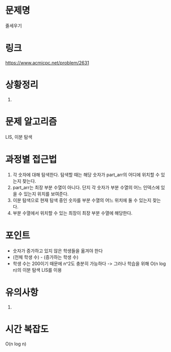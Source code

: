 # 문제명
줄세우기

# 링크
https://www.acmicpc.net/problem/2631

# 상황정리
1. 

# 문제 알고리즘
LIS, 이분 탐색

# 과정별 접근법
1. 각 숫자에 대해 탐색한다. 탐색할 때는 해당 숫자가 part_arr의 어디에 위치할 수 있는지 찾는다.
2. part_arr는 최장 부분 수열이 아니다. 단지 각 숫자가 부분 수열의 어느 인덱스에 있을 수 있는지 위치를 보여준다.
3. 이분 탐색으로 현재 탐색 중인 숫자를 부분 수열의 어느 위치에 둘 수 있는지 찾는다.
4. 부분 수열에서 위치할 수 있는 최장이 최장 부분 수열에 해당한다.

# 포인트
- 숫자가 증가하고 있지 않은 학생들을 옮겨야 한다
- (전체 학생 수) - (증가하는 학생 수)
- 학생 수는 200이기 때문에 n^2도 충분히 가능하다 -> 그러나 학습을 위해 O(n log n)의 이분 탐색 LIS를 이용

# 유의사항
1. 

# 시간 복잡도
O(n log n)